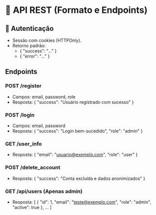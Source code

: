 # 📡 API REST (Formato e Endpoints)

## 🔐 Autenticação
- Sessão com cookies (HTTPOnly).
- Retorno padrão:
  - { "success": "..." }
  - { "error": "..." }

## Endpoints

### POST /register
- Campos: email, password, role
- Resposta:
  { "success": "Usuário registrado com sucesso" }

### POST /login
- Campos: email, password
- Resposta:
  { "success": "Login bem-sucedido", "role": "admin" }

### GET /user_info
- Resposta:
  {
    "email": "usuario@exemplo.com",
    "role": "user"
  }

### POST /delete_account
- Resposta:
  { "success": "Conta excluída e dados anonimizados" }

### GET /api/users  (Apenas admin)
- Resposta:
  [
    {
      "id": 1,
      "email": "teste@exemplo.com",
      "role": "admin",
      "active": true
    },
    ...
  ]